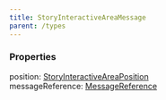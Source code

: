 ```yaml
---
title: StoryInteractiveAreaMessage
parent: /types
---
```


### Properties

<div class="flex flex-col gap-3"><div><div class="flex gap-2"><div class="font-mono p" id="p_position" data-anchor><span class="font-bold">position</span><span class="opacity-50">:</span> <a href="/gh/types/storyinteractiveareaposition"  >StoryInteractiveAreaPosition</a></div></div></div><div><div class="flex gap-2"><div class="font-mono p" id="p_messageReference" data-anchor><span class="font-bold">messageReference</span><span class="opacity-50">:</span> <a href="/gh/types/messagereference"  >MessageReference</a></div></div></div></div>

